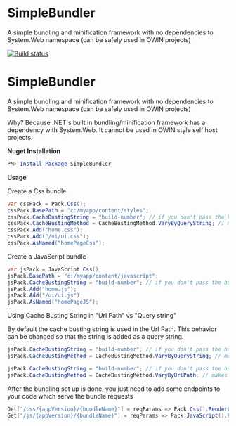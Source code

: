 # SimpleBundler
A simple bundling and minification framework with no dependencies to System.Web namespace (can be safely used in OWIN projects)

[![Build status](https://ci.appveyor.com/api/projects/status/xgfs9o70teq9kdqi?svg=true)](https://ci.appveyor.com/project/govin/simplebundler)

SimpleBundler
=============

A simple bundling and minification framework with no dependencies to System.Web namespace (can be safely used in OWIN projects)

Why?  Because .NET's built in bundling/minification framework has a dependency with System.Web. It cannot be used in OWIN style self host projects. 

**Nuget Installation**
```powershell
PM> Install-Package SimpleBundler
```

**Usage**

Create a Css bundle
```csharp
var cssPack = Pack.Css();
cssPack.BasePath = "c:/myapp/content/styles";
cssPack.CacheBustingString = "build-number"; // if you don't pass the build-number, it will use the hash of css contents as cache busting string.
cssPack.CacheBustingMethod = CacheBustingMethod.VaryByQueryString; // makes bundle request to /bundles/css/homePageCss?r=<cache-busting-string>
cssPack.Add("home.css");
cssPack.Add("/ui/ui.css");
cssPack.AsNamed("homePageCss");

```


Create a JavaScript bundle
```csharp
var jsPack = JavaScript.Css();
jsPack.BasePath = "c:/myapp/content/javascript";
jsPack.CacheBustingString = "build-number"; // if you don't pass the build-number, it will use the hash of css contents as cache busting string.
jsPack.Add("home.js");
jsPack.Add("/ui/ui.js");
jsPack.AsNamed("homePageJS");

```

Using Cache Busting String in "Url Path" vs "Query string"

By default the cache busting string is used in the Url Path. This behavior can be changed so that the string is added as a query string. 

```csharp
jsPack.CacheBustingString = "build-number"; // if you don't pass the build-number, it will use the hash of css contents as cache busting string.
jsPack.CacheBustingMethod = CacheBustingMethod.VaryByQueryString; // makes bundle request to /bundles/js/homePageJS?r=<cache-busting-string>

```

```csharp
jsPack.CacheBustingString = "build-number"; // if you don't pass the build-number, it will use the hash of css contents as cache busting string.
jsPack.CacheBustingMethod = CacheBustingMethod.VaryByUrlPath; // makes bundle request to /bundles/js/<cache-busting-string>/homePageJS
```


After the bundling set up is done, you just need to add some endpoints to your code which serve the bundle requests

```csharp
Get["/css/{appVersion}/{bundleName}"] = reqParams => Pack.Css().RenderContents(reqParams.bundleName);
Get["/js/{appVersion}/{bundleName}"] = reqParams => Pack.JavaScript().RenderContents(reqParams.bundleName);
```